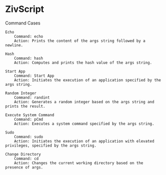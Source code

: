 # ZivScript

Command Cases

    Echo
        Command: echo
        Action: Prints the content of the args string followed by a newline.

    Hash
        Command: hash
        Action: Computes and prints the hash value of the args string.

    Start App
        Command: Start App
        Action: Initiates the execution of an application specified by the args string.

    Random Integer
        Command: randint
        Action: Generates a random integer based on the args string and prints the result.

    Execute System Command
        Command: pCmd
        Action: Executes a system command specified by the args string.

    Sudo
        Command: sudo
        Action: Initiates the execution of an application with elevated privileges, specified by the args string.

    Change Directory
        Command: cd
        Action: Changes the current working directory based on the presence of args.
